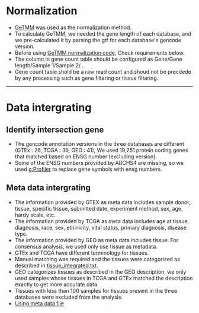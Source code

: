 # Normalization
+  [GeTMM](https://bmcbioinformatics.biomedcentral.com/articles/10.1186/s12859-018-2246-7) was used as the normalization method.
+  To calculate GeTMM, we needed the gene length of each database, and we pre-calculated it by parsing the gtf for each database's gencode version.
+  Before using [GeTMM normalization code](HUPTA/Codes/Analysis/2_Intergrating_data_and_Normalization/GeTMM_calculate.R), Check requirements below.
  +  The column in gene count table should be configured as Gene/Gene length/Sample 1/Sample 2/... 
  +  Gene count table shold be a raw read count and shoud not be precdede by any processing such as gene filtering or tissue filtering.

---------
# Data intergrating

## Identify intersection gene 

+ The gencode annotation versions in the three databases are different (GTEx : 26, TCGA : 36, GEO : 41), We used 19,251 protein coding genes that matched based on ENSG number (excluding version).
+ Some of the ENSG numbers provided by ARCHS4 are missing, so we used [g:Profiler](https://biit.cs.ut.ee/gprofiler/gost) to replace gene symbols with ensg numbers.

## Meta data intergrating
+ The information provided by GTEX as meta data includes sample donor, tissue, specific tissue, submitted date, experiment method, sex, age, hardy scale, etc.
+ The information provided by TCGA as meta data includes age at tissue, diagnosis, race, sex, ethinicity, vital status, primary diagnosis, disease type.
+ The information provided by GEO as meta data includes tissue. For consensus analysis, we used only use tissue as metadata.
+ GTEx and TCGA have different terminology for tissues.
+ Manual matching was required and the tissues were categorized as described in [tissue_integrated.txt](HUPTA/Codes/Analysis/2_Intergrating_data_and_Normalization/tissue_integrated.txt).  
+ GEO categorizes tissues as described in the GEO description, we only used samples whose tissues in TCGA and GTEx matched the description exactly to get more accurate data.
+ Tissues with less than 100 samples for tissues present in the three databases were excluded from the analysis.
+ [Using meta data file](HUPTA/Codes/Analysis/META_MAJOR.tsv)
